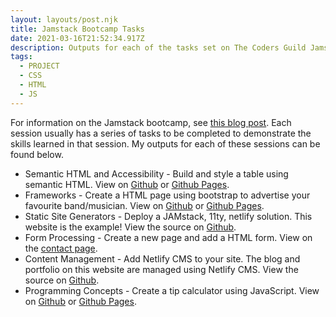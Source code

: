 ```yaml
---
layout: layouts/post.njk
title: Jamstack Bootcamp Tasks
date: 2021-03-16T21:52:34.917Z
description: Outputs for each of the tasks set on The Coders Guild Jamstack bootcamp
tags:
  - PROJECT
  - CSS
  - HTML
  - JS
---
```

For information on the Jamstack bootcamp, see [this blog post](https://sambarker.uk/posts/jamstack-bootcamp-2021/). Each session usually has a series of tasks to be completed to demonstrate the skills learned in that session. My outputs for each of these sessions can be found below.

* Semantic HTML and Accessibility - Build and style a table using semantic HTML. View on [Github](https://github.com/samabarker/semantic-html-challenge) or [Github Pages](https://samabarker.github.io/semantic-html-challenge/).
* Frameworks - Create a HTML page using bootstrap to advertise your favourite band/musician. View on [Github](https://github.com/samabarker/eric-clapton) or [Github Pages](https://samabarker.github.io/eric-clapton/).
* Static Site Generators - Deploy a JAMstack, 11ty, netlify solution. This website is the example! View the source on [Github](https://github.com/samabarker/eleventy-base-blog).
* Form Processing - Create a new page and add a HTML form. View on the [contact page](https://sambarker.uk/contact/).
* Content Management - Add Netlify CMS to your site. The blog and portfolio on this website are managed using Netlify CMS. View the source on [Github](https://github.com/samabarker/eleventy-base-blog).
* Programming Concepts - Create a tip calculator using JavaScript. View on [Github](https://github.com/samabarker/tip-calculator) or [Github Pages](https://samabarker.github.io/tip-calculator/).